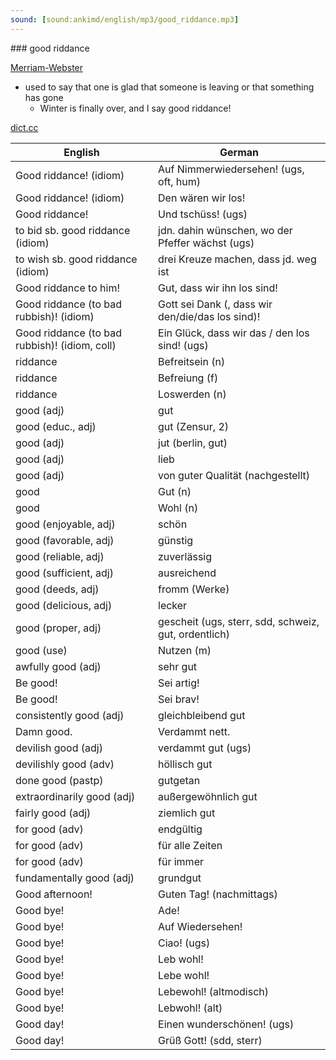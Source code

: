 ```yaml
---
sound: [sound:ankimd/english/mp3/good_riddance.mp3]
---
```


\### good riddance

[Merriam-Webster](https://www.merriam-webster.com/dictionary/good+riddance)

- used to say that one is glad that someone is leaving or that something has gone
    - Winter is finally over, and I say good riddance!

[dict.cc](https://www.dict.cc/good+riddance)

| English        | German       |
| -------------- | ------------ |
| Good riddance! (idiom) | Auf Nimmerwiedersehen! (ugs, oft, hum) |
| Good riddance! (idiom) | Den wären wir los! |
| Good riddance! | Und tschüss! (ugs) |
| to bid sb. good riddance (idiom) | jdn. dahin wünschen, wo der Pfeffer wächst (ugs) |
| to wish sb. good riddance (idiom) | drei Kreuze machen, dass jd. weg ist |
| Good riddance to him! | Gut, dass wir ihn los sind! |
| Good riddance (to bad rubbish)! (idiom) | Gott sei Dank (, dass wir den/die/das los sind)! |
| Good riddance (to bad rubbish)! (idiom, coll) | Ein Glück, dass wir das / den los sind! (ugs) |
| riddance | Befreitsein (n) |
| riddance | Befreiung (f) |
| riddance | Loswerden (n) |
| good (adj) | gut |
| good (educ., adj) | gut (Zensur, 2) |
| good (adj) | jut (berlin, gut) |
| good (adj) | lieb |
| good (adj) | von guter Qualität (nachgestellt) |
| good | Gut (n) |
| good | Wohl (n) |
| good (enjoyable, adj) | schön |
| good (favorable, adj) | günstig |
| good (reliable, adj) | zuverlässig |
| good (sufficient, adj) | ausreichend |
| good (deeds, adj) | fromm (Werke) |
| good (delicious, adj) | lecker |
| good (proper, adj) | gescheit (ugs, sterr, sdd, schweiz, gut, ordentlich) |
| good (use) | Nutzen (m) |
| awfully good (adj) | sehr gut |
| Be good! | Sei artig! |
| Be good! | Sei brav! |
| consistently good (adj) | gleichbleibend gut |
| Damn good. | Verdammt nett. |
| devilish good (adj) | verdammt gut (ugs) |
| devilishly good (adv) | höllisch gut |
| done good (pastp) | gutgetan |
| extraordinarily good (adj) | außergewöhnlich gut |
| fairly good (adj) | ziemlich gut |
| for good (adv) | endgültig |
| for good (adv) | für alle Zeiten |
| for good (adv) | für immer |
| fundamentally good (adj) | grundgut |
| Good afternoon! | Guten Tag! (nachmittags) |
| Good bye! | Ade! |
| Good bye! | Auf Wiedersehen! |
| Good bye! | Ciao! (ugs) |
| Good bye! | Leb wohl! |
| Good bye! | Lebe wohl! |
| Good bye! | Lebewohl! (altmodisch) |
| Good bye! | Lebwohl! (alt) |
| Good day! | Einen wunderschönen! (ugs) |
| Good day! | Grüß Gott! (sdd, sterr) |
